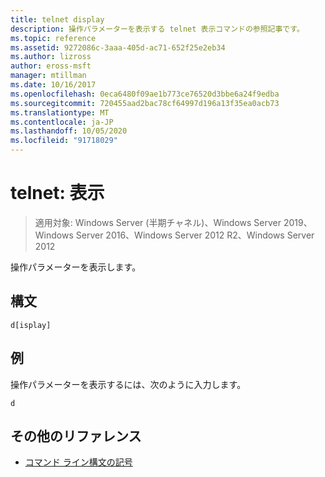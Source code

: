 ```yaml
---
title: telnet display
description: 操作パラメーターを表示する telnet 表示コマンドの参照記事です。
ms.topic: reference
ms.assetid: 9272086c-3aaa-405d-ac71-652f25e2eb34
ms.author: lizross
author: eross-msft
manager: mtillman
ms.date: 10/16/2017
ms.openlocfilehash: 0eca6480f09ae1b773ce76520d3bbe6a24f9edba
ms.sourcegitcommit: 720455aad2bac78cf64997d196a13f35ea0acb73
ms.translationtype: MT
ms.contentlocale: ja-JP
ms.lasthandoff: 10/05/2020
ms.locfileid: "91718029"
---
```

# <a name="telnet-display"></a>telnet: 表示

> 適用対象: Windows Server (半期チャネル)、Windows Server 2019、Windows Server 2016、Windows Server 2012 R2、Windows Server 2012

操作パラメーターを表示します。

## <a name="syntax"></a>構文

```
d[isplay]
```

## <a name="examples"></a>例

操作パラメーターを表示するには、次のように入力します。

```
d
```

## <a name="additional-references"></a>その他のリファレンス

- [コマンド ライン構文の記号](command-line-syntax-key.md)
